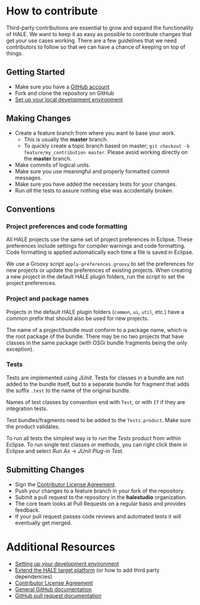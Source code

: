 # How to contribute

Third-party contributions are essential to grow and expand the functionality of HALE.
We want to keep it as easy as possible to contribute changes that get your use cases working.
There are a few guidelines that we need contributors to follow so that we can have a chance of keeping on top of things.

## Getting Started

* Make sure you have a [GitHub account](https://github.com/signup/free)
* Fork and clone the repository on GitHub
* [Set up your local development environment](https://github.com/halestudio/hale/wiki/Set-up-your-development-environment)

## Making Changes

* Create a feature branch from where you want to base your work.
  * This is usually the **master** branch.
  * To quickly create a topic branch based on master; `git checkout -b
    feature/my_contribution master`. Please avoid working directly on the
    **master** branch.
* Make commits of logical units.
* Make sure you use meaningful and properly formatted commit messages.
* Make sure you have added the necessary tests for your changes.
* Run _all_ the tests to assure nothing else was accidentally broken.

## Conventions

### Project preferences and code formatting

All HALE projects use the same set of project preferences in Eclipse.
These preferences include settings for compiler warnings and code formatting.
Code formatting is applied automatically each time a file is saved in Eclipse.

We use a Groovy script `apply-preferences.groovy` to set the preferences for new projects or update the preferences of existing projects.
When creating a new project in the default HALE plugin folders, run the script to set the project preferences.


### Project and package names

Projects in the default HALE plugin folders (`common`, `ui`, `util`, etc.) have a common prefix that should also be used for new projects.

The name of a project/bundle must conform to a package name, which is the root package of the bundle.
There may be no two projects that have classes in the same package (with OSGi bundle fragments being the only exception).


### Tests

Tests are implemented using *JUnit*. Tests for classes in a bundle are not added to the bundle itself, but to a separate bundle for fragment that adds the suffix `.test` to the name of the original bundle.

Names of test classes by convention end with `Test`, or with `IT` if they are integration tests.

Test bundles/fragments need to be added to the `Tests.product`. Make sure the product validates.

To run all tests the simplest way is to run the *Tests* product from within Eclipse. To run single test classes or methods, you can right click them in Eclipse and select *Run As* → *JUnit Plug-in Test*.


## Submitting Changes

* Sign the [Contributor License Agreement](https://wetransform.box.com/v/hale-cla).
* Push your changes to a feature branch in your fork of the repository.
* Submit a pull request to the repository in the **halestudio** organization.
* The core team looks at Pull Requests on a regular basis and provides feedback.
* If your pull request passes code reviews and automated tests it will eventually get merged.

# Additional Resources

* [Setting up your development environment](https://github.com/halestudio/hale/wiki/Set-up-your-development-environment)
* [Extend the HALE target platform](https://github.com/halestudio/hale/wiki/Extend-the-target-platform) (or how to add third party dependencies)
* [Contributor License Agreement](https://wetransform.box.com/v/hale-cla)
* [General GitHub documentation](https://help.github.com/)
* [GitHub pull request documentation](https://help.github.com/send-pull-requests/)
